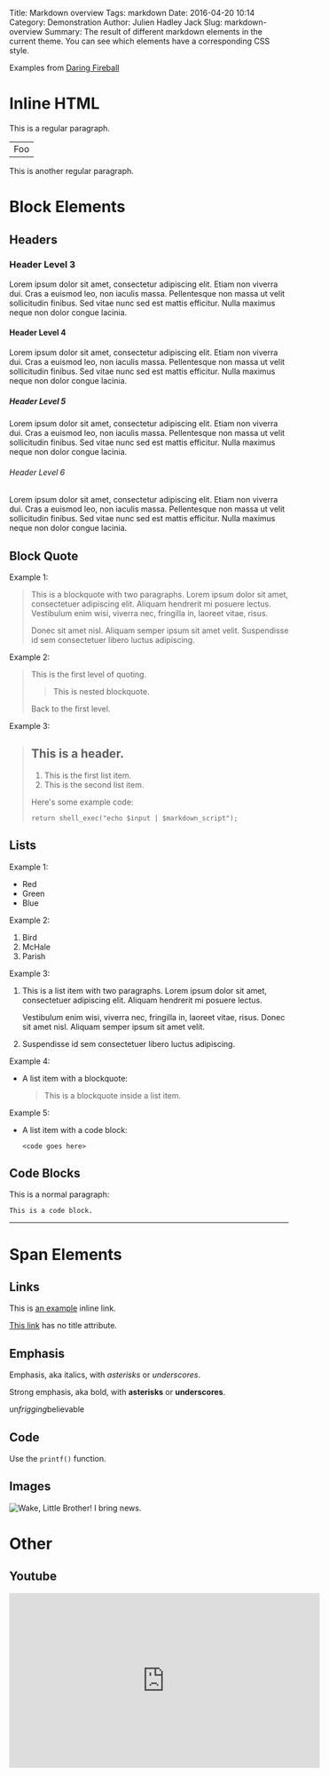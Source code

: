 Title: Markdown overview
Tags: markdown
Date: 2016-04-20 10:14
Category: Demonstration
Author: Julien Hadley Jack
Slug: markdown-overview
Summary: The result of different markdown elements in the current theme. You can see which elements have a corresponding CSS style.

Examples from [Daring Fireball](http://daringfireball.net/projects/markdown/syntax)

# Inline HTML

This is a regular paragraph.

<table>
    <tr>
        <td>Foo</td>
    </tr>
</table>

This is another regular paragraph.

# Block Elements

## Headers

### Header Level 3

Lorem ipsum dolor sit amet, consectetur adipiscing elit. Etiam non viverra dui. Cras a euismod leo, non iaculis massa. Pellentesque non massa ut velit sollicitudin finibus. Sed vitae nunc sed est mattis efficitur. Nulla maximus neque non dolor congue lacinia.

#### Header Level 4

Lorem ipsum dolor sit amet, consectetur adipiscing elit. Etiam non viverra dui. Cras a euismod leo, non iaculis massa. Pellentesque non massa ut velit sollicitudin finibus. Sed vitae nunc sed est mattis efficitur. Nulla maximus neque non dolor congue lacinia.

##### Header Level 5

Lorem ipsum dolor sit amet, consectetur adipiscing elit. Etiam non viverra dui. Cras a euismod leo, non iaculis massa. Pellentesque non massa ut velit sollicitudin finibus. Sed vitae nunc sed est mattis efficitur. Nulla maximus neque non dolor congue lacinia.

###### Header Level 6

Lorem ipsum dolor sit amet, consectetur adipiscing elit. Etiam non viverra dui. Cras a euismod leo, non iaculis massa. Pellentesque non massa ut velit sollicitudin finibus. Sed vitae nunc sed est mattis efficitur. Nulla maximus neque non dolor congue lacinia.

## Block Quote

Example 1:

> This is a blockquote with two paragraphs. Lorem ipsum dolor sit amet,
> consectetuer adipiscing elit. Aliquam hendrerit mi posuere lectus.
> Vestibulum enim wisi, viverra nec, fringilla in, laoreet vitae, risus.
> 
> Donec sit amet nisl. Aliquam semper ipsum sit amet velit. Suspendisse
> id sem consectetuer libero luctus adipiscing.

Example 2:

> This is the first level of quoting.
>
> > This is nested blockquote.
>
> Back to the first level.

Example 3:

> ## This is a header.
> 
> 1.   This is the first list item.
> 2.   This is the second list item.
> 
> Here's some example code:
> 
>     return shell_exec("echo $input | $markdown_script");


## Lists

Example 1: 

*   Red
*   Green
*   Blue

Example 2:

1.  Bird
2.  McHale
3.  Parish

Example 3:

1.  This is a list item with two paragraphs. Lorem ipsum dolor
    sit amet, consectetuer adipiscing elit. Aliquam hendrerit
    mi posuere lectus.

    Vestibulum enim wisi, viverra nec, fringilla in, laoreet
    vitae, risus. Donec sit amet nisl. Aliquam semper ipsum
    sit amet velit.

2.  Suspendisse id sem consectetuer libero luctus adipiscing.

Example 4:

*   A list item with a blockquote:

    > This is a blockquote
    > inside a list item.

Example 5:

*   A list item with a code block:

        <code goes here>


## Code Blocks

This is a normal paragraph:

    This is a code block.


-------------


# Span Elements

## Links

This is [an example](http://example.com/ "Title") inline link.

[This link](http://example.net/) has no title attribute.

## Emphasis

Emphasis, aka italics, with *asterisks* or _underscores_.

Strong emphasis, aka bold, with **asterisks** or __underscores__.

un*frigging*believable

## Code

Use the `printf()` function.

## Images

![Wake, Little Brother! I bring news.]({filename}/images/jungle_book.png)

# Other

## Youtube

<iframe width="560" height="315" src="https://www.youtube.com/embed/n1a7o44WxNo" frameborder="0" allowfullscreen></iframe>






